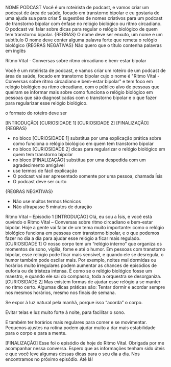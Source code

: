 NOME PODCAST 
Você é um roteirista de podcast, e vamos criar um podcast de área de saúde, focado em transtorno bipolar e eu gostaria de uma ajuda sua para criar 5 sugestões de nomes criativos para um podcast de transtorno bipolar com ênfase no relógio biológico ou ritmo circadiano. 
O podcast vai falar sobre dicas para regular o relógio biológico de quem tem transtorno bipolar.
{REGRAS}
O nome deve ser enxuto, um nome e um subtítulo
O nome deve conter alguma palavra forte que remeta o relógio biológico
{REGRAS NEGATIVAS}
Não quero que o título contenha palavras em inglês

Ritmo Vital - Conversas sobre ritmo circadiano e bem-estar bipolar

Você é um roteirista de podcast, e vamos criar um  roteiro de um podcast de área de saúde, focado em transtorno bipolar cujo o nome é "Ritmo Vital - Conversas sobre ritmo circadiano e bem-estar bipolar" e tem foco em relógio biológico ou ritmo circadiano, com o público alvo de pessoas que queiram se informar mais sobre como funciona o relógio biológico em pessoas que são diagnosticadas com o transtorno bipolar e o que fazer para regularizar esse relógio biológico. 

o formato do roteiro deve ser

[INTRODUÇÃO]
[CURIOSIDADE 1] 
[CURIOSIDADE 2]
[FINALIZAÇÃO]
{REGRAS}
 - no bloco [CURIOSIDADE 1] substitua por uma explicação prática sobre como funciona o relógio biológico em quem tem transtorno bipolar 
- no bloco [CURIOSIDADE 2] dicas para regularizar o relógio biológico em quem tem transtorno bipolar 
- no bloco [FINALIZAÇÃO] substitua por uma despedida com um agradecimento amigável 
- use termos de fácil explicação
- O podcast vai ser apresentado somente por uma pessoa, chamada Ísis
- O podcast deve ser curto

{REGRAS NEGATIVAS}

- Não use muitos termos técnicos
- Não ultrapasse 5 minutos de duração

Ritmo Vital – Episódio 1
[INTRODUÇÃO]
Olá, eu sou a Ísis, e você está ouvindo o Ritmo Vital – Conversas sobre ritmo circadiano e bem-estar bipolar.
Hoje a gente vai falar de um tema muito importante: como o relógio biológico funciona em pessoas com transtorno bipolar, e o que podemos fazer no dia a dia para ajudar esse relógio a ficar mais regulado.
[CURIOSIDADE 1]
O nosso corpo tem um “relógio interno” que organiza os momentos de sono, vigília, fome e até o humor. Em pessoas com transtorno bipolar, esse relógio pode ficar mais sensível, e quando ele se desregula, o humor também pode oscilar mais. Por exemplo, noites mal dormidas ou horários muito irregulares podem aumentar as chances de episódios de euforia ou de tristeza intensa. É como se o relógio biológico fosse um maestro, e quando ele sai do compasso, toda a orquestra se desorganiza.
[CURIOSIDADE 2]
Mas existem formas de ajudar esse relógio a se manter no ritmo certo. Algumas dicas práticas são:
Tentar dormir e acordar sempre nos mesmos horários, mesmo nos finais de semana.


Se expor à luz natural pela manhã, porque isso “acorda” o corpo.


Evitar telas e luz muito forte à noite, para facilitar o sono.


E também ter horários mais regulares para comer e se movimentar.
 Pequenos ajustes na rotina podem ajudar muito a dar mais estabilidade para o corpo e para a mente.


[FINALIZAÇÃO]
Esse foi o episódio de hoje do Ritmo Vital. Obrigada por me acompanhar nessa conversa. Espero que as informações tenham sido úteis e que você leve algumas dessas dicas para o seu dia a dia. Nos encontramos no próximo episódio. Até lá!

